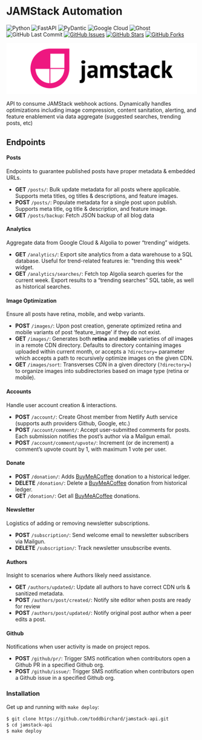 # JAMStack Automation

![Python](https://img.shields.io/badge/Python-^3.8-blue.svg?logo=python&longCache=true&logoColor=white&colorB=5e81ac&style=flat-square&colorA=4c566a)
![FastAPI](https://img.shields.io/badge/FastAPI-^v0.83.0-blue.svg?longCache=true&logo=fastapi&style=flat-square&logoColor=white&colorB=5e81ac&colorA=4c566a)
![PyDantic](https://img.shields.io/badge/Pydantic-^v1.10.0-blue.svg?longCache=true&logo=python&style=flat-square&logoColor=white&colorB=5e81ac&colorA=4c566a)
![Google Cloud](https://img.shields.io/badge/Google--Cloud-^v0.34.0-lightgrey.svg?longCache=true&style=flat-square&logo=googlecloud&logoColor=white&colorB=5e81ac&colorA=4c566a)
![Ghost](https://img.shields.io/badge/Ghost-^v5.0.0-lightgrey.svg?longCache=true&style=flat-square&logo=ghost&logoColor=white&colorB=656c82&colorA=4c566a)
![GitHub Last Commit](https://img.shields.io/github/last-commit/google/skia.svg?style=flat-square&colorA=4c566a&logo=GitHub&colorB=a3be8c)
[![GitHub Issues](https://img.shields.io/github/issues/toddbirchard/jamstack-automations.svg?style=flat-square&colorA=4c566a&logo=GitHub&colorB=ebcb8b)](https://github.com/toddbirchard/jamstack-automations/issues)
[![GitHub Stars](https://img.shields.io/github/stars/toddbirchard/jamstack-automations.svg?style=flat-square&colorA=4c566a&logo=GitHub&colorB=ebcb8b)](https://github.com/toddbirchard/jamstack-automations/stargazers)
[![GitHub Forks](https://img.shields.io/github/forks/toddbirchard/jamstack-automations.svg?style=flat-square&colorA=4c566a&logo=GitHub&colorB=ebcb8b)](https://github.com/toddbirchard/jamstack-automations/network)

![Jamstack Automation API](./.github/jamstack@2x.png)

API to consume JAMStack webhook actions. Dynamically handles optimizations including image compression, content sanitation, alerting, and feature enablement via data aggregate (suggested searches, trending posts, etc)

## Endpoints

#### Posts

Endpoints to guarantee published posts have proper metadata & embedded URLs.

  * **GET** `/posts/`: Bulk update metadata for all posts where applicable. Supports meta titles, og titles & descriptions, and feature images.
  * **POST** `/posts/`: Populate metadata for a single post upon publish. Supports meta title, og title & description, and feature image.
  * **GET** `/posts/backup`: Fetch JSON backup of all blog data
  
#### Analytics

Aggregate data from Google Cloud & Algolia to power “trending” widgets.

  * **GET** `/analytics/`: Export site analytics from a data warehouse to a SQL database. Useful for trend-related features ie: "trending this week" widget.
  * **GET** `/analytics/searches/`: Fetch top Algolia search queries for the current week. Export results to a “trending searches” SQL table, as well as historical searches.
  
#### Image Optimization

Ensure all posts have retina, mobile, and webp variants. 

  * **POST** `/images/`: Upon post creation, generate optimized retina and mobile variants of post ‘feature_image’ if they do not exist.
  * **GET** `/images/`: Generates both **retina** and **mobile** varieties of _all_ images in a remote CDN directory. Defaults to directory containing images uploaded within current month, or accepts a `?directory=` parameter which accepts a path to recursively optimize images on the given CDN.
  * **GET** `/images/sort`: Transverses CDN in a given directory (`?directory=`) to organize images into subdirectories based on image type (retina or mobile).

#### Accounts

Handle user account creation & interactions.

  * **POST** `/account/`: Create Ghost member from Netlify Auth service (supports auth providers Github, Google, etc.)
  * **POST** `/account/comment/`: Accept user-submitted comments for posts. Each submission notifies the post’s author via a Mailgun email.
  * **POST** `/account/comment/upvote/`: Increment (or de increment) a comment’s upvote count by 1, with maximum 1 vote per user.

#### Donate

  * **POST** `/donation/`: Adds [BuyMeACoffee](https://www.buymeacoffee.com/hackersslackers) donation to a historical ledger.
  * **DELETE** `/donation/`: Delete a [BuyMeACoffee](https://www.buymeacoffee.com/hackersslackers) donation from historical ledger.
  * **GET** `/donation/`: Get all [BuyMeACoffee](https://www.buymeacoffee.com/hackersslackers) donations.


#### Newsletter

Logistics of adding or removing newsletter subscriptions.

  * **POST** `/subscription/`: Send welcome email to newsletter subscribers via Mailgun.
  * **DELETE** `/subscription/`: Track newsletter unsubscribe events.

#### Authors

Insight to scenarios where Authors likely need assistance.

 * **GET** `/authors/updated/`: Update all authors to have correct CDN urls & sanitized metadata.
 * **POST** `/authors/post/created/`: Notify site editor when posts are ready for review
 * **POST** `/authors/post/updated/`: Notify original post author when a peer edits a post.

#### Github

Notifications when user activity is made on project repos.

  *  **POST** `/github/pr/`: Trigger SMS notification when contributors open a Github PR in a specified Github org.
  *  **POST** `/github/issue/`: Trigger SMS notification when contributors open a Github issue in a specified Github org.

### Installation

Get up and running with `make deploy`:

```shell
$ git clone https://github.com/toddbirchard/jamstack-api.git
$ cd jamstack-api
$ make deploy
``` 
